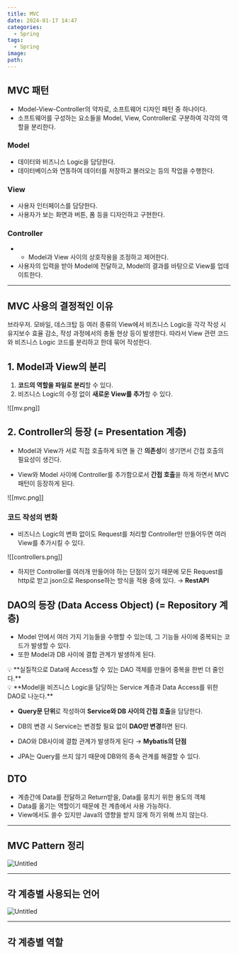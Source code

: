 ```yaml
---
title: MVC
date: 2024-01-17 14:47
categories:
  - Spring
tags:
  - Spring
image: 
path:
---
```


## MVC 패턴
+ Model-View-Controller의 약자로, 소프트웨어 디자인 패턴 중 하나이다.
+ 소프트웨어를 구성하는 요소들을 Model, View, Controller로 구분하여 각각의 역할을 분리한다.
### Model
- 데이터와 비즈니스 Logic을 담당한다.
- 데이터베이스와 연동하여 데이터를 저장하고 불러오는 등의 작업을 수행한다.

### View
- 사용자 인터페이스를 담당한다.
- 사용자가 보는 화면과 버튼, 폼 등을 디자인하고 구현한다.

### Controller
- - Model과 View 사이의 상호작용을 조정하고 제어한다.
- 사용자의 입력을 받아 Model에 전달하고, Model의 결과를 바탕으로 View를 업데이트한다.

---
## MVC 사용의 결정적인 이유
브라우저. 모바일, 데스크탑 등 여러 종류의 View에서 비즈니스 Logic을 각각 작성 시 유지보수 효율 감소, 작성 과정에서의 충돌 현상 등이 발생한다. 따라서 View 관련 코드와 비즈니스 Logic 코드를 분리하고 한데 묶어 작성한다.

## 1. Model과 View의 분리
1. **코드의 역할을 파일로 분리**할 수 있다. 
2. 비즈니스 Logic의 수정 없이 **새로운 View를 추가**할 수 있다.

![[mv.png]]
## 2. Controller의 등장 (= Presentation 계층)
- Model과 View가 서로 직접 호출하게 되면 둘 간 **의존성**이 생기면서 간접 호출의 필요성이 생긴다.
+ View와 Model 사이에 Controller를 추가함으로서 **간접 호출**을 하게 하면서 MVC 패턴이 등장하게 된다.

![[mvc.png]]

### 코드 작성의 변화
- 비즈니스 Logic의 변화 없이도 Request를 처리할 Controller만 만들어두면 여러 View를 추가시킬 수 있다.

![[controllers.png]]


- 하지만 Controller를 여러개 만들어야 하는 단점이 있기 때문에 모든 Request를 http로 받고 json으로 Response하는 방식을 적용 중에 있다. → **RestAPI**

## DAO의 등장 (Data Access Object) (= Repository 계층)

- Model 안에서 여러 가지 기능들을 수행할 수 있는데, 그 기능들 사이에 중복되는 코드가 발생할 수 있다.
- 또한 Model과 DB 사이에 결합 관계가 발생하게 된다.

<aside> 💡 **실질적으로 Data에 Access할 수 있는 DAO 객체를 만들어 중복을 한번 더 줄인다.**

</aside>

<aside> 💡 **Model을 비즈니스 Logic을 담당하는 Service 계층과 Data Access를 위한 DAO로 나눈다.**

</aside>

- **Query문 단위**로 작성하여 **Service와 DB 사이의 간접 호출**을 담당한다.
    
- DB의 변경 시 Service는 변경할 필요 없이 **DAO만 변경**하면 된다.
    
- DAO와 DB사이에 결합 관계가 발생하게 된다 → **Mybatis의 단점**
    
- JPA는 Query를 쓰지 않기 때문에 DB와의 종속 관계를 해결할 수 있다.
    

## DTO

- 계층간에 Data를 전달하고 Return받을, Data를 뭉치기 위한 용도의 객체
- Data를 옮기는 역할이기 때문에 전 계층에서 사용 가능하다.
- View에서도 쓸수 있지만 Java의 영향을 받지 않게 하기 위해 쓰지 않는다.

---

## MVC Pattern 정리

![Untitled](https://s3-us-west-2.amazonaws.com/secure.notion-static.com/8b750e96-96c9-4a80-8f67-c9da64c073c7/Untitled.png)

---

## 각 계층별 사용되는 언어

![Untitled](https://s3-us-west-2.amazonaws.com/secure.notion-static.com/eaf08da3-5eaf-48de-a8ce-49a1e9b107d4/Untitled.png)

---

## 각 계층별 역할